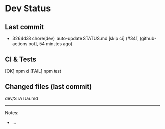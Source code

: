 # Dev Status

## Last commit
- 3264d38 chore(dev): auto-update STATUS.md [skip ci] (#341) (github-actions[bot], 54 minutes ago)
## CI & Tests
[OK] npm ci
[FAIL] npm test

## Changed files (last commit)
dev/STATUS.md

---
Notes:
- ...
